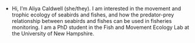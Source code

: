 - Hi, I’m Aliya Caldwell (she/they). I am interested in the movement and trophic ecology of seabirds and fishes, and how the predator-prey relationship between seabirds and fishes can be used in fisheries monitoring. I am a PhD student in the Fish and Movement Ecology Lab at the University of New Hampshire.


<!---
Aliya-Caldwell/Aliya-Caldwell is a ✨ special ✨ repository because its `README.md` (this file) appears on your GitHub profile.
You can click the Preview link to take a look at your changes.
--->
